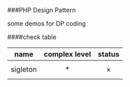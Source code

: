 ###PHP Design Pattern

some demos for DP coding

####check table

| name | complex level | status |
|:---:| :---: | :---: |
|sigleton| * | $$\times$$ |
